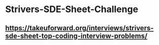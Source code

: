 # Strivers-SDE-Sheet-Challenge

## https://takeuforward.org/interviews/strivers-sde-sheet-top-coding-interview-problems/

